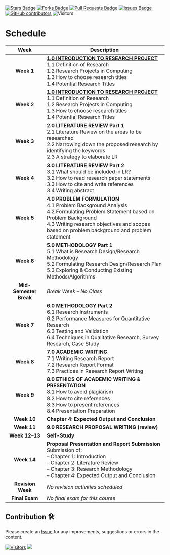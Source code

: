 <a href="https://github.com/drshahizan/research-design/stargazers"><img src="https://img.shields.io/github/stars/drshahizan/research-design" alt="Stars Badge"/></a>
<a href="https://github.com/drshahizan/research-design/network/members"><img src="https://img.shields.io/github/forks/drshahizan/research-design" alt="Forks Badge"/></a>
<a href="https://github.com/drshahizan/research-design/pulls"><img src="https://img.shields.io/github/issues-pr/drshahizan/research-design" alt="Pull Requests Badge"/></a>
<a href="https://github.com/drshahizan/research-design"><img src="https://img.shields.io/github/issues/drshahizan/research-design" alt="Issues Badge"/></a>
<a href="https://github.com/drshahizan/research-design/graphs/contributors"><img alt="GitHub contributors" src="https://img.shields.io/github/contributors/drshahizan/research-design?color=2b9348"></a>
![Visitors](https://api.visitorbadge.io/api/visitors?path=https%3A%2F%2Fgithub.com%2Fdrshahizan%2BDM&labelColor=%23d9e3f0&countColor=%23697689&style=flat)

# Schedule

| **Week**        | **Description** |
|:-----------------:|-----------------|
| **Week 1**     | **[1.0 INTRODUCTION TO RESEARCH PROJECT](w1.md)**<br>1.1 Definition of Research<br>1.2 Research Projects in Computing<br>1.3 How to choose research titles<br>1.4 Potential Research Titles |
| **Week 2**     | **[1.0 INTRODUCTION TO RESEARCH PROJECT](w2.md)**<br>1.1 Definition of Research<br>1.2 Research Projects in Computing<br>1.3 How to choose research titles<br>1.4 Potential Research Titles |
| **Week 3**       | **2.0 LITERATURE REVIEW Part 1**<br>2.1 Literature Review on the areas to be researched<br>2.2 Narrowing down the proposed research by identifying the keywords<br>2.3 A strategy to elaborate LR |
| **Week 4**       | **3.0 LITERATURE REVIEW Part 2**<br>3.1 What should be included in LR?<br>3.2 How to read research paper statements<br>3.3 How to cite and write references<br>3.4 Writing abstract |
| **Week 5**       | **4.0 PROBLEM FORMULATION**<br>4.1 Problem Background Analysis<br>4.2 Formulating Problem Statement based on Problem Background<br>4.3 Writing research objectives and scopes based on problem background and problem statement |
| **Week 6**       | **5.0 METHODOLOGY Part 1**<br>5.1 What is Research Design/Research Methodology<br>5.2 Formulating Research Design/Research Plan<br>5.3 Exploring & Conducting Existing Methods/Algorithms |
| **Mid-Semester Break** | *Break Week – No Class* |
| **Week 7**       | **6.0 METHODOLOGY Part 2**<br>6.1 Research Instruments<br>6.2 Performance Measures for Quantitative Research<br>6.3 Testing and Validation<br>6.4 Techniques in Qualitative Research, Survey Research, Case Study |
| **Week 8**       | **7.0 ACADEMIC WRITING**<br>7.1 Writing Research Report<br>7.2 Research Report Format<br>7.3 Practices in Research Report Writing |
| **Week 9**       | **8.0 ETHICS OF ACADEMIC WRITING & PRESENTATION**<br>8.1 How to avoid plagiarism<br>8.2 How to cite references<br>8.3 How to present references<br>8.4 Presentation Preparation |
| **Week 10**      | **Chapter 4: Expected Output and Conclusion** |
| **Week 11**      | **9.0 RESEARCH PROPOSAL WRITING (review)** |
| **Week 12–13**   | **Self-Study** |
| **Week 14**      | **Proposal Presentation and Report Submission**<br>Submission of:<br>– Chapter 1: Introduction<br>– Chapter 2: Literature Review<br>– Chapter 3: Research Methodology<br>– Chapter 4: Expected Output and Conclusion |
| **Revision Week**| *No revision activities scheduled* |
| **Final Exam**   | *No final exam for this course* |

## Contribution 🛠️
Please create an [Issue](https://github.com/drshahizan/research-design/issues) for any improvements, suggestions or errors in the content.

[![Visitors](https://api.visitorbadge.io/api/visitors?path=https%3A%2F%2Fgithub.com%2Fdrshahizan&labelColor=%23697689&countColor=%23555555&style=plastic)](https://visitorbadge.io/status?path=https%3A%2F%2Fgithub.com%2Fdrshahizan)
![](https://hit.yhype.me/github/profile?user_id=81284918)

